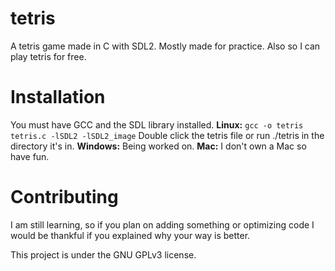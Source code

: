 # tetris
A tetris game made in C with SDL2. Mostly made for practice. Also so I can play tetris for free.
# Installation
You must have GCC and the SDL library installed.
**Linux:**
```gcc -o tetris tetris.c -lSDL2 -lSDL2_image```
Double click the tetris file or run ./tetris in the directory it's in.
**Windows:**
Being worked on.
**Mac:**
I don't own a Mac so have fun.
# Contributing
I am still learning, so if you plan on adding something or optimizing code I would be thankful if you explained why your way is better.

This project is under the GNU GPLv3 license.
